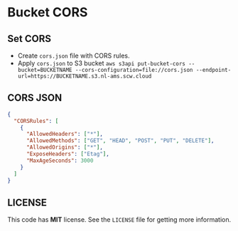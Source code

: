 # Bucket CORS

## Set CORS

- Create `cors.json` file with CORS rules.
- Apply `cors.json` to S3 bucket `aws s3api put-bucket-cors --bucket=BUCKETNAME --cors-configuration=file://cors.json --endpoint-url=https://BUCKETNAME.s3.nl-ams.scw.cloud`

## CORS JSON

```json
{
  "CORSRules": [
    {
      "AllowedHeaders": ["*"],
      "AllowedMethods": ["GET", "HEAD", "POST", "PUT", "DELETE"],
      "AllowedOrigins": ["*"],
      "ExposeHeaders": ["Etag"],
      "MaxAgeSeconds": 3000
    }
  ]
}
```

## LICENSE

This code has **MIT** license. See the `LICENSE` file for getting more information.
